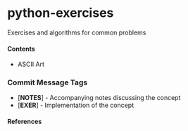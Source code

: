 # python-exercises
Exercises and algorithms for common problems

#### Contents
* ASCII Art

### Commit Message Tags

* [**NOTES**] - Accompanying notes discussing the concept
* [**EXER**] - Implementation of the concept

#### References